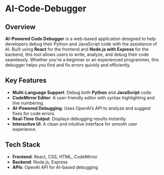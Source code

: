 # AI-Code-Debugger

## Overview
**AI-Powered Code Debugger** is a web-based application designed to help developers debug their Python and JavaScript code with the assistance of AI. Built using **React** for the frontend and **Node.js with Express** for the backend, this tool allows users to write, analyze, and debug their code seamlessly. Whether you're a beginner or an experienced programmer, this debugger helps you find and fix errors quickly and efficiently.

## Key Features
- **Multi-Language Support**: Debug both **Python** and **JavaScript** code.
- **CodeMirror Editor**: A user-friendly editor with syntax highlighting and line numbering.
- **AI-Powered Debugging**: Uses OpenAI’s API to analyze and suggest fixes for code errors.
- **Real-Time Output**: Displays debugging results instantly.
- **Interactive UI**: A clean and intuitive interface for smooth user experience.

## Tech Stack
- **Frontend**: React, CSS, HTML, CodeMirror
- **Backend**: Node.js, Express
- **APIs**: OpenAI API for AI-based debugging
